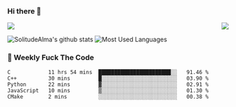 ### Hi there 👋
<p>
  <a href="https://count.getloli.com/"><img src="https://count.getloli.com/get/@:solitudealma"></a>
  <img src="https://weather-icon.journeyad.repl.co/@guangzhou?v=1" align="right">
</p>



![SolitudeAlma's github stats](https://github-readme-stats.vercel.app/api?username=solitudealma&show_icons=true&theme=radical)
![Most Used Languages](https://github-readme-stats.vercel.app/api/top-langs/?username=solitudealma&layout=compact&hide_border=true&theme=dark)
<!-- ![visitors](https://visitor-badge.glitch.me/badge?page_id=solitudealma.solitudealma.id) -->


### :dart: Weekly Fuck The Code

<!--START_SECTION:waka-->
```text
C            11 hrs 54 mins  ███████████████████████░░   91.46 % 
C++          30 mins         █░░░░░░░░░░░░░░░░░░░░░░░░   03.90 % 
Python       22 mins         ▓░░░░░░░░░░░░░░░░░░░░░░░░   02.91 % 
JavaScript   10 mins         ▒░░░░░░░░░░░░░░░░░░░░░░░░   01.30 % 
CMake        2 mins          ░░░░░░░░░░░░░░░░░░░░░░░░░   00.38 % 
```
<!--END_SECTION:waka-->
